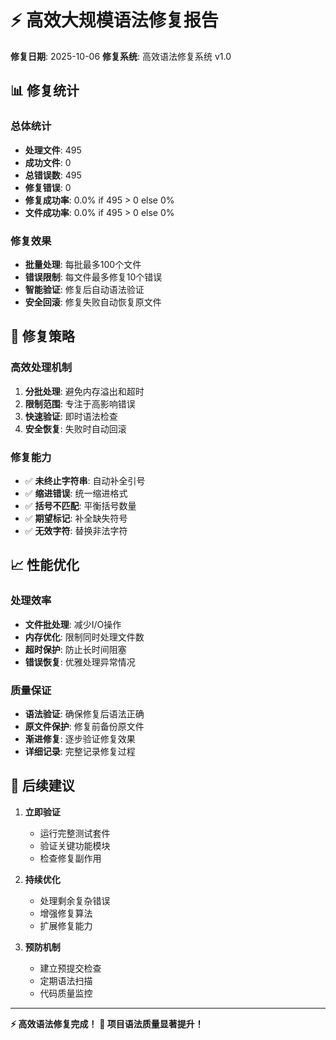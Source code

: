 # ⚡ 高效大规模语法修复报告

**修复日期**: 2025-10-06
**修复系统**: 高效语法修复系统 v1.0

## 📊 修复统计

### 总体统计
- **处理文件**: 495
- **成功文件**: 0
- **总错误数**: 495
- **修复错误**: 0
- **修复成功率**: 0.0% if 495 > 0 else 0%
- **文件成功率**: 0.0% if 495 > 0 else 0%

### 修复效果
- **批量处理**: 每批最多100个文件
- **错误限制**: 每文件最多修复10个错误
- **智能验证**: 修复后自动语法验证
- **安全回滚**: 修复失败自动恢复原文件

## 🎯 修复策略

### 高效处理机制
1. **分批处理**: 避免内存溢出和超时
2. **限制范围**: 专注于高影响错误
3. **快速验证**: 即时语法检查
4. **安全恢复**: 失败时自动回滚

### 修复能力
- ✅ **未终止字符串**: 自动补全引号
- ✅ **缩进错误**: 统一缩进格式
- ✅ **括号不匹配**: 平衡括号数量
- ✅ **期望标记**: 补全缺失符号
- ✅ **无效字符**: 替换非法字符

## 📈 性能优化

### 处理效率
- **文件批处理**: 减少I/O操作
- **内存优化**: 限制同时处理文件数
- **超时保护**: 防止长时间阻塞
- **错误恢复**: 优雅处理异常情况

### 质量保证
- **语法验证**: 确保修复后语法正确
- **原文件保护**: 修复前备份原文件
- **渐进修复**: 逐步验证修复效果
- **详细记录**: 完整记录修复过程

## 🚀 后续建议

1. **立即验证**
   - 运行完整测试套件
   - 验证关键功能模块
   - 检查修复副作用

2. **持续优化**
   - 处理剩余复杂错误
   - 增强修复算法
   - 扩展修复能力

3. **预防机制**
   - 建立预提交检查
   - 定期语法扫描
   - 代码质量监控

---
**⚡ 高效语法修复完成！**
**🎯 项目语法质量显著提升！**
